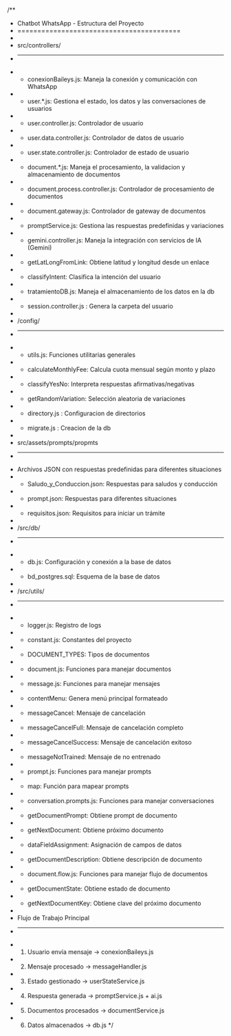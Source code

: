 /**
 * Chatbot WhatsApp - Estructura del Proyecto
 * =========================================
 * 
 * src/controllers/
 * ----------
 * - conexionBaileys.js: Maneja la conexión y comunicación con WhatsApp
 * - user.*.js: Gestiona el estado, los datos y las conversaciones de usuarios
 *   - user.controller.js: Controlador de usuario
 *   - user.data.controller.js: Controlador de datos de usuario
 *   - user.state.controller.js: Controlador de estado de usuario
 * - document.*.js: Maneja el procesamiento, la validacion y almacenamiento de documentos
 *   - document.process.controller.js: Controlador de procesamiento de documentos
 *   - document.gateway.js: Controlador de gateway de documentos
 * - promptService.js: Gestiona las respuestas predefinidas y variaciones
 * - gemini.controller.js: Maneja la integración con servicios de IA (Gemini)
 *   - getLatLongFromLink: Obtiene latitud y longitud desde un enlace
 *   - classifyIntent: Clasifica la intención del usuario
 * - tratamientoDB.js: Maneja el almacenamiento de los datos en la db
 * - session.controller.js : Genera la carpeta del usuario
 * 
 * /config/
 * --------
 * - utils.js: Funciones utilitarias generales
 *   - calculateMonthlyFee: Calcula cuota mensual según monto y plazo
 *   - classifyYesNo: Interpreta respuestas afirmativas/negativas
 *   - getRandomVariation: Selección aleatoria de variaciones
 * - directory.js : Configuracion de directorios
 * - migrate.js : Creacion de la db 
 *
 * src/assets/prompts/propmts
 * ---------
 * Archivos JSON con respuestas predefinidas para diferentes situaciones
 *   - Saludo_y_Conduccion.json: Respuestas para saludos y conducción
 *   - prompt.json: Respuestas para diferentes situaciones
 *   - requisitos.json: Requisitos para iniciar un trámite
 *
 * /src/db/
 * ---------
 * - db.js: Configuración y conexión a la base de datos
 * - bd_postgres.sql: Esquema de la base de datos
 *
 * /src/utils/
 * ----------
 * - logger.js: Registro de logs
 * - constant.js: Constantes del proyecto
 *   - DOCUMENT_TYPES: Tipos de documentos
 * - document.js: Funciones para manejar documentos
 * - message.js: Funciones para manejar mensajes
 *   - contentMenu: Genera menú principal formateado
 *   - messageCancel: Mensaje de cancelación
 *   - messageCancelFull: Mensaje de cancelación completo
 *   - messageCancelSuccess: Mensaje de cancelación exitoso
 *   - messageNotTrained: Mensaje de no entrenado
 * - prompt.js: Funciones para manejar prompts
 *   - map: Función para mapear prompts
 * - conversation.prompts.js: Funciones para manejar conversaciones
 *   - getDocumentPrompt: Obtiene prompt de documento
 *   - getNextDocument: Obtiene próximo documento
 *   - dataFieldAssignment: Asignación de campos de datos
 *   - getDocumentDescription: Obtiene descripción de documento
 * - document.flow.js: Funciones para manejar flujo de documentos
 *   - getDocumentState: Obtiene estado de documento
 *   - getNextDocumentKey: Obtiene clave del próximo documento
 *
 * Flujo de Trabajo Principal
 * -------------------------
 * 1. Usuario envía mensaje → conexionBaileys.js
 * 2. Mensaje procesado → messageHandler.js
 * 3. Estado gestionado → userStateService.js
 * 4. Respuesta generada → promptService.js + ai.js
 * 5. Documentos procesados → documentService.js
 * 6. Datos almacenados → db.js
 */